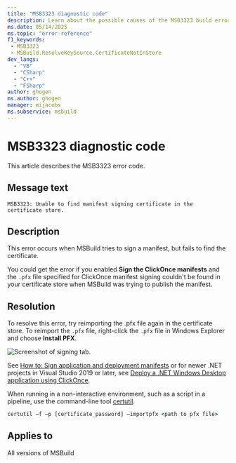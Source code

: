 ```yaml
---
title: "MSB3323 diagnostic code"
description: Learn about the possible causes of the MSB3323 build error, and get troubleshooting tips.
ms.date: 05/14/2025
ms.topic: "error-reference"
f1_keywords:
 - MSB3323
 - MSBuild.ResolveKeySource.CertificateNotInStore
dev_langs:
  - "VB"
  - "CSharp"
  - "C++"
  - "FSharp"
author: ghogen
ms.author: ghogen
manager: mijacobs
ms.subservice: msbuild
---
```


# MSB3323 diagnostic code

<!-- :::ErrorDefinitionDescription::: -->
<!-- :::editable-content name="introDescription"::: -->
This article describes the MSB3323 error code.
<!-- :::editable-content-end::: -->

## Message text

`MSB3323: Unable to find manifest signing certificate in the certificate store.`

<!-- :::editable-content name="postOutputDescription"::: -->
## Description

This error occurs when MSBuild tries to sign a manifest, but fails to find the certificate.

You could get the error if you enabled **Sign the ClickOnce manifests** and the `.pfx` file specified for ClickOnce manifest signing couldn't be found in your certificate store when MSBuild was trying to publish the manifest.

## Resolution

To resolve this error, try reimporting the .pfx file again in the certificate store. To reimport the `.pfx` file, right-click the `.pfx` file in Windows Explorer and choose **Install PFX**.

![Screenshot of signing tab.](media/msb3327/signing-install-pfx.png)

See [How to: Sign application and deployment manifests](../../ide/how-to-sign-application-and-deployment-manifests.md) or for newer .NET projects in Visual Studio 2019 or later, see [Deploy a .NET Windows Desktop application using ClickOnce](../../deployment/quickstart-deploy-using-clickonce-folder.md).

When running in a non-interactive environment, such as a script in a pipeline, use the command-line tool [certutil](/windows-server/administration/windows-commands/certutil).

```cmd
certutil –f –p [certificate_password] –importpfx <path to pfx file>
```
<!-- :::editable-content-end::: -->
<!-- :::ErrorDefinitionDescription-end::: -->

## Applies to

All versions of MSBuild
